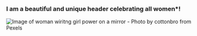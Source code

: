 ### I am a beautiful and unique header celebrating all women*!
![Image of woman wiritng girl power on a mirror - Photo by cottonbro from Pexels](https://images.pexels.com/photos/3831881/pexels-photo-3831881.jpeg?auto=compress&cs=tinysrgb&dpr=2&h=650&w=940)
